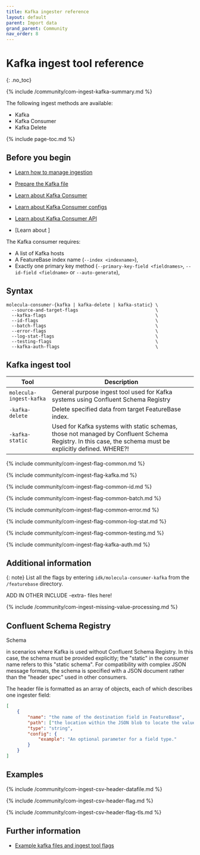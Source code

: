 ```yaml
---
title: Kafka ingester reference
layout: default
parent: Import data
grand_parent: Community
nav_order: 8
---
```


# Kafka ingest tool reference
{: .no_toc}

{% include /community/com-ingest-kafka-summary.md %}

The following ingest methods are available:
* Kafka
* Kafka Consumer
* Kafka Delete

{% include page-toc.md %}

## Before you begin

* [Learn how to manage ingestion](/docs/community/com-ingest/com-ingest-manage)
* [Prepare the Kafka file](/docs/community/com-ingest/com-datafile-ref-kafka)
* [Learn about Kafka Consumer](https://kafka.apache.org/22/javadoc/org/apache/kafka/clients/consumer/KafkaConsumer.html)
* [Learn about Kafka Consumer configs](https://kafka.apache.org/documentation/#consumerconfigs)
* [Learn about Kafka Consumer API](https://kafka.apache.org/documentation/#consumerapi)

* [Learn about ]

The Kafka consumer requires:
- A list of Kafka hosts
- A FeatureBase index name (`--index <indexname>`),
- Exactly one primary key method (`--primary-key-field <fieldnames>`, `--id-field <fieldname>` or `--auto-generate`),


## Syntax

```
molecula-consumer-{kafka | kafka-delete | kafka-static} \
  --source-and-target-flags                             \
  --kafka-flags                                         \
  --id-flags                                            \
  --batch-flags                                         \
  --error-flags                                         \
  --log-stat-flags                                      \
  --testing-flags                                       \
  --kafka-auth-flags                                    \
```

## Kafka ingest tool

| Tool | Description |
|---|---|
| `molecula-ingest-kafka` | General purpose ingest tool used for Kafka systems using Confluent Schema Registry |
| `-kafka-delete`| Delete specified data from target FeatureBase index. |
| `-kafka-static` | Used for Kafka systems with static schemas, those not managed by Confluent Schema Registry. In this case, the schema must be explicitly defined. WHERE?!|

{% include community/com-ingest-flag-common.md %}

{% include community/com-ingest-flag-kafka.md %}

{% include community/com-ingest-flag-common-id.md %}

{% include community/com-ingest-flag-common-batch.md %}

{% include community/com-ingest-flag-common-error.md %}

{% include community/com-ingest-flag-common-log-stat.md %}

{% include community/com-ingest-flag-common-testing.md %}

{% include community/com-ingest-flag-kafka-auth.md %}

## Additional information

{: note}
List all the flags by entering `idk/molecula-consumer-kafka` from the `/featurebase` directory.

ADD IN OTHER INCLUDE -extra- files here!

{% include /community/com-ingest-missing-value-processing.md %}

## Confluent Schema Registry

Schema

in scenarios where Kafka is used without Confluent Schema Registry. In this case, the schema must be provided explicitly; the "static" in the consumer name refers to this "static schema". For compatibility with complex JSON message formats, the schema is specified with a JSON document rather than the "header spec" used in other consumers.




The header file is formatted as an array of objects, each of which describes one ingester field:

```json
[
	{
		"name": "the name of the destination field in FeatureBase",
		"path": ["the location within the JSON blob to locate the value of this field"],
		"type": "string",
		"config": {
			"example": "An optional parameter for a field type."
		}
	}
]
```


## Examples

{% include /community/com-ingest-csv-header-datafile.md %}

{% include /community/com-ingest-csv-header-flag.md %}

{% include /community/com-ingest-csv-header-flag-tls.md %}

## Further information

* [Example kafka files and ingest tool flags](/docs/community/com-ingest/com-ingest-example-kafka)
